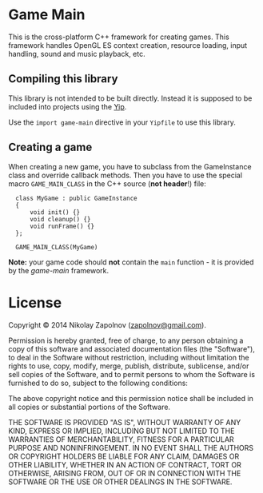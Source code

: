 
Game Main
=========

This is the cross-platform C++ framework for creating games. This framework handles
OpenGL ES context creation, resource loading, input handling, sound and music playback,
etc.


Compiling this library
----------------------

This library is not intended to be built directly. Instead it is supposed
to be included into projects using the [Yip](https://github.com/yiptool/yip.git).

Use the `import game-main` directive in your `Yipfile` to use this library.


Creating a game
---------------

When creating a new game, you have to subclass from the GameInstance class and
override callback methods. Then you have to use the special macro
`GAME_MAIN_CLASS` in the C++ source (**not header**!) file:

      class MyGame : public GameInstance
      {
          void init() {}
          void cleanup() {}
          void runFrame() {}
      };
      
      GAME_MAIN_CLASS(MyGame)

**Note:** your game code should **not** contain the `main` function - it is
provided by the *game-main* framework.

License
=======

Copyright © 2014 Nikolay Zapolnov (zapolnov@gmail.com).

Permission is hereby granted, free of charge, to any person obtaining a copy
of this software and associated documentation files (the "Software"), to deal
in the Software without restriction, including without limitation the rights
to use, copy, modify, merge, publish, distribute, sublicense, and/or sell
copies of the Software, and to permit persons to whom the Software is
furnished to do so, subject to the following conditions:

The above copyright notice and this permission notice shall be included in
all copies or substantial portions of the Software.

THE SOFTWARE IS PROVIDED "AS IS", WITHOUT WARRANTY OF ANY KIND, EXPRESS OR
IMPLIED, INCLUDING BUT NOT LIMITED TO THE WARRANTIES OF MERCHANTABILITY,
FITNESS FOR A PARTICULAR PURPOSE AND NONINFRINGEMENT. IN NO EVENT SHALL THE
AUTHORS OR COPYRIGHT HOLDERS BE LIABLE FOR ANY CLAIM, DAMAGES OR OTHER
LIABILITY, WHETHER IN AN ACTION OF CONTRACT, TORT OR OTHERWISE, ARISING FROM,
OUT OF OR IN CONNECTION WITH THE SOFTWARE OR THE USE OR OTHER DEALINGS IN
THE SOFTWARE.

